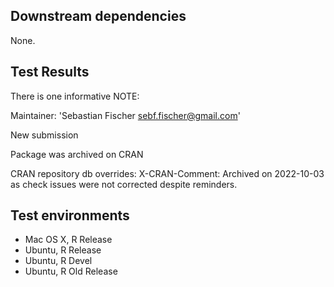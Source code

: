 ## Downstream dependencies

None.

## Test Results

There is one informative NOTE:

Maintainer: 'Sebastian Fischer <sebf.fischer@gmail.com>'

New submission

Package was archived on CRAN

CRAN repository db overrides:
  X-CRAN-Comment: Archived on 2022-10-03 as check issues were not
    corrected despite reminders.

## Test environments

* Mac OS X, R Release
* Ubuntu, R Release
* Ubuntu, R Devel
* Ubuntu, R Old Release

